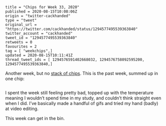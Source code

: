 ```
title = "Chips for Week 33, 2020"
published = 2020-08-15T10:08:06Z
origin = "twitter-cackhanded"
type = "tweet"
original_url = "https://twitter.com/cackhanded/status/1294577495539363840"
twitter_account = "cackhanded"
tweet_id = "1294577495539363840"
retweets = 0
favourites = 2
tag = [ "weekchips",]
updated = 2020-08-15T10:11:41Z
thread_tweet_ids = [ 1294576591402668032, 1294576758092595200, 1294577495539363840,]
```

Another week, but no [stack of chips](/2020/06/19/my-week-in-poker-chips).
This is the past week, summed up in one chip:

<p class='image'><img src='https://mnf.m17s.net/2020/08/15/EfdCscZXgAMouUK.jpg' alt=''></p>

I spent the week still feeling pretty bad, topped up with the temperature meaning I wouldn’t spend time in my study, and couldn’t think straight even when I did. I’ve basically made a handful of gifs and tried my hand (badly) at video editing.

This week can get in the bin.
